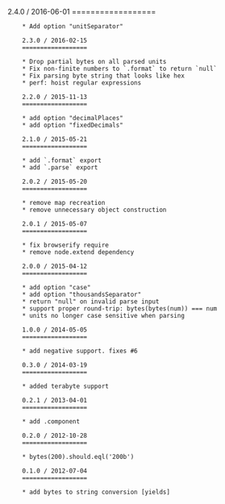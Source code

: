 2.4.0 / 2016-06-01
        ==================

        * Add option "unitSeparator"

        2.3.0 / 2016-02-15
        ==================

        * Drop partial bytes on all parsed units
        * Fix non-finite numbers to `.format` to return `null`
        * Fix parsing byte string that looks like hex
        * perf: hoist regular expressions

        2.2.0 / 2015-11-13
        ==================

        * add option "decimalPlaces"
        * add option "fixedDecimals"

        2.1.0 / 2015-05-21
        ==================

        * add `.format` export
        * add `.parse` export

        2.0.2 / 2015-05-20
        ==================

        * remove map recreation
        * remove unnecessary object construction

        2.0.1 / 2015-05-07
        ==================

        * fix browserify require
        * remove node.extend dependency

        2.0.0 / 2015-04-12
        ==================

        * add option "case"
        * add option "thousandsSeparator"
        * return "null" on invalid parse input
        * support proper round-trip: bytes(bytes(num)) === num
        * units no longer case sensitive when parsing

        1.0.0 / 2014-05-05
        ==================

        * add negative support. fixes #6

        0.3.0 / 2014-03-19
        ==================

        * added terabyte support

        0.2.1 / 2013-04-01
        ==================

        * add .component

        0.2.0 / 2012-10-28
        ==================

        * bytes(200).should.eql('200b')

        0.1.0 / 2012-07-04
        ==================

        * add bytes to string conversion [yields]
